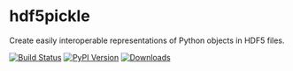 hdf5pickle
==========

Create easily interoperable representations of Python objects in HDF5 files.

[![Build Status](https://travis-ci.org/rmcgibbo/hdf5pickle.png?branch=master)](https://travis-ci.org/rmcgibbo/hdf5pickle)
[![PyPI Version](https://badge.fury.io/py/hdf5pickle.png)](https://pypi.python.org/pypi/hdf5pickle)
[![Downloads](https://pypip.in/d/hdf5pickle/badge.png)](https://pypi.python.org/pypi/hdf5pickle)
